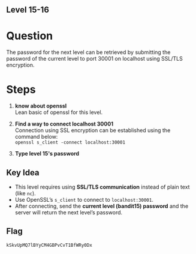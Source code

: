 ## Level 15-16

# Question
The password for the next level can be retrieved by submitting the password of the current level to port 30001 on localhost using SSL/TLS encryption.

# Steps
1. **know about openssl**  
Lean basic of openssl for this level.  

2. **Find a way to connect localhost 30001**  
Connection using SSL encryption can be established using the command below:  
`openssl s_client -connect localhost:30001`

3. **Type level 15's password**  

## Key Idea
- This level requires using **SSL/TLS communication** instead of plain text (like `nc`).  
- Use OpenSSL’s `s_client` to connect to `localhost:30001`.  
- After connecting, send the **current level (bandit15) password** and the server will return the next level’s password.  


## Flag
`kSkvUpMQ7lBYyCM4GBPvCvT1BfWRy0Dx`
